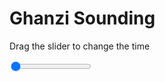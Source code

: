 <h1>Ghanzi Sounding</h1>
<p>Drag the slider to change the time</p>

<div class="slidecontainer">
<input oninput='setImage(this)' class="slider" type="range" min="0" max="1" value="0" step="1" />
<img id='img'/>
</div>

<script>
var img = document.getElementById('img');
var img_array = ['/assets/images/skwt/skd_ghanzi_wrfout_d01_2020-05-01_12:00:00.png',];
function setImage(obj)
{
        var value = obj.value;
        img.src = img_array[value];

}
</script>
